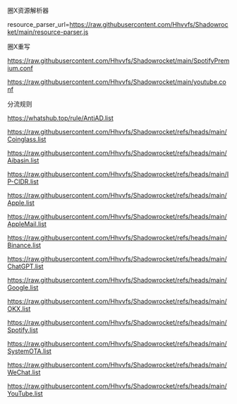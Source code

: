 圈X资源解析器

resource_parser_url=https://raw.githubusercontent.com/Hhvvfs/Shadowrocket/main/resource-parser.js

圈X重写

https://raw.githubusercontent.com/Hhvvfs/Shadowrocket/main/SpotifyPremium.conf

https://raw.githubusercontent.com/Hhvvfs/Shadowrocket/main/youtube.conf

分流规则

https://whatshub.top/rule/AntiAD.list

https://raw.githubusercontent.com/Hhvvfs/Shadowrocket/refs/heads/main/Coinglass.list

https://raw.githubusercontent.com/Hhvvfs/Shadowrocket/refs/heads/main/Aibasin.list

https://raw.githubusercontent.com/Hhvvfs/Shadowrocket/refs/heads/main/IP-CIDR.list

https://raw.githubusercontent.com/Hhvvfs/Shadowrocket/refs/heads/main/Apple.list

https://raw.githubusercontent.com/Hhvvfs/Shadowrocket/refs/heads/main/AppleMail.list

https://raw.githubusercontent.com/Hhvvfs/Shadowrocket/refs/heads/main/Binance.list

https://raw.githubusercontent.com/Hhvvfs/Shadowrocket/refs/heads/main/ChatGPT.list

https://raw.githubusercontent.com/Hhvvfs/Shadowrocket/refs/heads/main/Google.list

https://raw.githubusercontent.com/Hhvvfs/Shadowrocket/refs/heads/main/OKX.list

https://raw.githubusercontent.com/Hhvvfs/Shadowrocket/refs/heads/main/Spotify.list

https://raw.githubusercontent.com/Hhvvfs/Shadowrocket/refs/heads/main/SystemOTA.list

https://raw.githubusercontent.com/Hhvvfs/Shadowrocket/refs/heads/main/WeChat.list

https://raw.githubusercontent.com/Hhvvfs/Shadowrocket/refs/heads/main/YouTube.list
